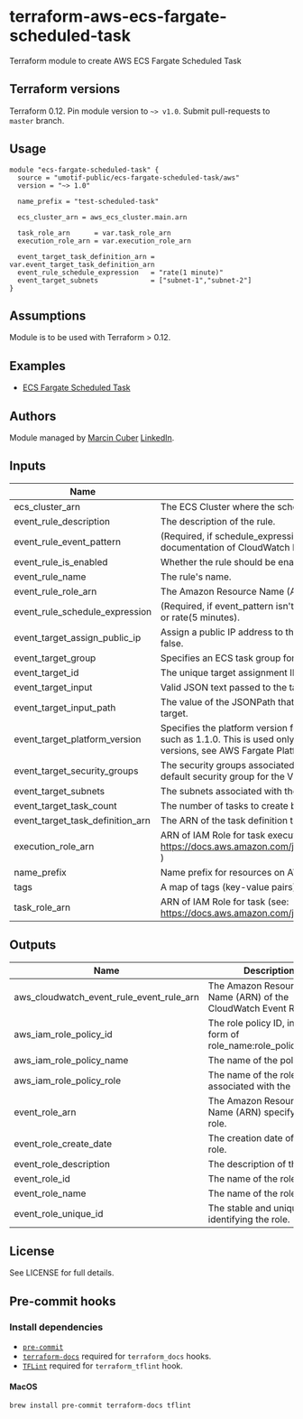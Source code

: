 # terraform-aws-ecs-fargate-scheduled-task
Terraform module to create AWS ECS Fargate Scheduled Task

## Terraform versions

Terraform 0.12. Pin module version to `~> v1.0`. Submit pull-requests to `master` branch.

## Usage

```hcl
module "ecs-fargate-scheduled-task" {
  source = "umotif-public/ecs-fargate-scheduled-task/aws"
  version = "~> 1.0"

  name_prefix = "test-scheduled-task"

  ecs_cluster_arn = aws_ecs_cluster.main.arn

  task_role_arn      = var.task_role_arn
  execution_role_arn = var.execution_role_arn

  event_target_task_definition_arn = var.event_target_task_definition_arn
  event_rule_schedule_expression   = "rate(1 minute)"
  event_target_subnets             = ["subnet-1","subnet-2"]
}
```

## Assumptions

Module is to be used with Terraform > 0.12.

## Examples

* [ECS Fargate Scheduled Task](https://github.com/umotif-public/terraform-aws-ecs-fargate-scheduled-task/tree/master/examples/core)

## Authors

Module managed by [Marcin Cuber](https://github.com/marcincuber) [LinkedIn](https://www.linkedin.com/in/marcincuber/).

<!-- BEGINNING OF PRE-COMMIT-TERRAFORM DOCS HOOK -->
## Inputs

| Name | Description | Type | Default | Required |
|------|-------------|:----:|:-----:|:-----:|
| ecs\_cluster\_arn | The ECS Cluster where the scheduled task will be running | string | n/a | yes |
| event\_rule\_description | The description of the rule. | string | `"null"` | no |
| event\_rule\_event\_pattern | \(Required, if schedule\_expression isn't specified\) Event pattern described a JSON object. See full documentation of CloudWatch Events and Event Patterns for details. | string | `"null"` | no |
| event\_rule\_is\_enabled | Whether the rule should be enabled. | bool | `"true"` | no |
| event\_rule\_name | The rule's name. | string | `""` | no |
| event\_rule\_role\_arn | The Amazon Resource Name \(ARN\) associated with the role that is used for target invocation. | string | `"null"` | no |
| event\_rule\_schedule\_expression | \(Required, if event\_pattern isn't specified\) The scheduling expression. For example, cron\(0 20 \* \* ? \*\) or rate\(5 minutes\). | string | `"null"` | no |
| event\_target\_assign\_public\_ip | Assign a public IP address to the ENI \(Fargate launch type only\). Valid values are true or false. Default false. | bool | `"false"` | no |
| event\_target\_group | Specifies an ECS task group for the task. The maximum length is 255 characters. | string | `"null"` | no |
| event\_target\_id | The unique target assignment ID. If missing, will generate a random, unique id. | string | `"null"` | no |
| event\_target\_input | Valid JSON text passed to the target. | string | `"null"` | no |
| event\_target\_input\_path | The value of the JSONPath that is used for extracting part of the matched event when passing it to the target. | string | `"null"` | no |
| event\_target\_platform\_version | Specifies the platform version for the task. Specify only the numeric portion of the platform version, such as 1.1.0. This is used only if LaunchType is FARGATE. For more information about valid platform versions, see AWS Fargate Platform Versions. Default to LATEST | string | `"LATEST"` | no |
| event\_target\_security\_groups | The security groups associated with the task or service. If you do not specify a security group, the default security group for the VPC is used. | list | `[]` | no |
| event\_target\_subnets | The subnets associated with the task or service. | list | n/a | yes |
| event\_target\_task\_count | The number of tasks to create based on the TaskDefinition. The default is 1. | number | `"1"` | no |
| event\_target\_task\_definition\_arn | The ARN of the task definition to use if the event target is an Amazon ECS cluster. | string | n/a | yes |
| execution\_role\_arn | ARN of IAM Role for task execution \(see: https://docs.aws.amazon.com/ja\_jp/AmazonECS/latest/developerguide/task\_execution\_IAM\_role.html \) | string | `""` | no |
| name\_prefix | Name prefix for resources on AWS. | string | n/a | yes |
| tags | A map of tags \(key-value pairs\) passed to resources. | map(string) | `{}` | no |
| task\_role\_arn | ARN of IAM Role for task \(see: https://docs.aws.amazon.com/ja\_jp/AmazonECS/latest/developerguide/task-iam-roles.html \) | string | n/a | yes |

## Outputs

| Name | Description |
|------|-------------|
| aws\_cloudwatch\_event\_rule\_event\_rule\_arn | The Amazon Resource Name \(ARN\) of the CloudWatch Event Rule. |
| aws\_iam\_role\_policy\_id | The role policy ID, in the form of role\_name:role\_policy\_name. |
| aws\_iam\_role\_policy\_name | The name of the policy. |
| aws\_iam\_role\_policy\_role | The name of the role associated with the policy. |
| event\_role\_arn | The Amazon Resource Name \(ARN\) specifying the role. |
| event\_role\_create\_date | The creation date of the IAM role. |
| event\_role\_description | The description of the role. |
| event\_role\_id | The name of the role. |
| event\_role\_name | The name of the role. |
| event\_role\_unique\_id | The stable and unique string identifying the role. |

<!-- END OF PRE-COMMIT-TERRAFORM DOCS HOOK -->

## License

See LICENSE for full details.

## Pre-commit hooks

### Install dependencies

* [`pre-commit`](https://pre-commit.com/#install)
* [`terraform-docs`](https://github.com/segmentio/terraform-docs) required for `terraform_docs` hooks.
* [`TFLint`](https://github.com/terraform-linters/tflint) required for `terraform_tflint` hook.

#### MacOS

```bash
brew install pre-commit terraform-docs tflint
```